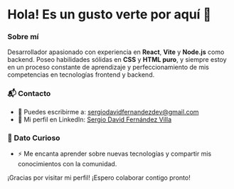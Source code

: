 # Hola! Es un gusto verte por aquí 👋

### Sobre mí

Desarrollador apasionado con experiencia en **React**, **Vite** y **Node.js** como backend. Poseo habilidades sólidas en **CSS** y **HTML puro**, y siempre estoy en un proceso constante de aprendizaje y perfeccionamiento de mis competencias en tecnologías frontend y backend.


### 📬 Contacto

- 📧 Puedes escribirme a: [sergiodavidfernandezdev@gmail.com](mailto:sergiodavidfernandezdev@gmail.com)
- 💼 Mi perfil en LinkedIn: [Sergio David Fernández Villa](https://www.linkedin.com/in/sergio-david-fern%C3%A1ndez-villa-6b86b328b)

### 🌟 Dato Curioso

- ⚡ Me encanta aprender sobre nuevas tecnologías y compartir mis conocimientos con la comunidad.

¡Gracias por visitar mi perfil! ¡Espero colaborar contigo pronto!
